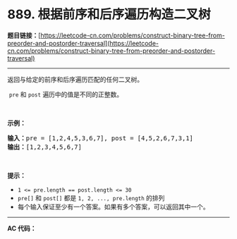 # 889. 根据前序和后序遍历构造二叉树

**题目链接：**[https://leetcode-cn.com/problems/construct-binary-tree-from-preorder-and-postorder-traversal](https://leetcode-cn.com/problems/construct-binary-tree-from-preorder-and-postorder-traversal)

---

<div class="content__1Y2H">
 <div class="notranslate">
  <p>返回与给定的前序和后序遍历匹配的任何二叉树。</p> 
  <p>&nbsp;<code>pre</code>&nbsp;和&nbsp;<code>post</code>&nbsp;遍历中的值是不同的正整数。</p> 
  <p>&nbsp;</p> 
  <p><strong>示例：</strong></p> 
  <pre class="language-text"><strong>输入：</strong>pre = [1,2,4,5,3,6,7], post = [4,5,2,6,7,3,1]
<strong>输出：</strong>[1,2,3,4,5,6,7]
</pre> 
  <p>&nbsp;</p> 
  <p><strong>提示：</strong></p> 
  <ul> 
   <li><code>1 &lt;= pre.length == post.length &lt;= 30</code></li> 
   <li><code>pre[]</code>&nbsp;和&nbsp;<code>post[]</code>&nbsp;都是&nbsp;<code>1, 2, ..., pre.length</code>&nbsp;的排列</li> 
   <li>每个输入保证至少有一个答案。如果有多个答案，可以返回其中一个。</li> 
  </ul> 
 </div>
</div>

---

**AC 代码：**

```java

```